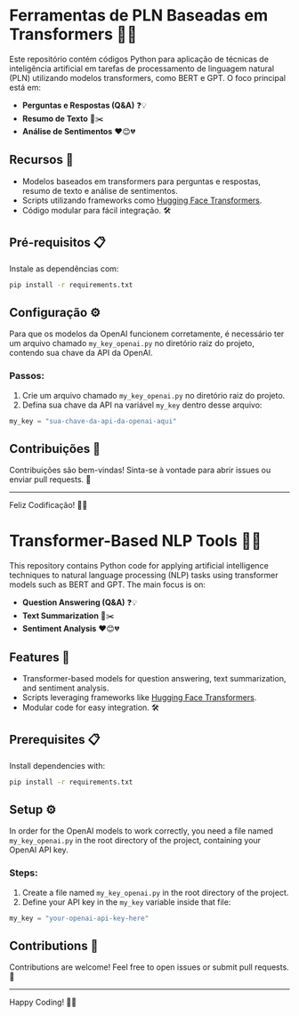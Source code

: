 # Ferramentas de PLN Baseadas em Transformers 🌟🤖

Este repositório contém códigos Python para aplicação de técnicas de inteligência artificial em tarefas de processamento de linguagem natural (PLN) utilizando modelos transformers, como BERT e GPT. O foco principal está em:

- **Perguntas e Respostas (Q&A)** ❓💡
- **Resumo de Texto** 📄✂️
- **Análise de Sentimentos** ❤️😊💔

## Recursos 🚀
- Modelos baseados em transformers para perguntas e respostas, resumo de texto e análise de sentimentos.
- Scripts utilizando frameworks como [Hugging Face Transformers](https://huggingface.co/transformers/).
- Código modular para fácil integração. 🛠️

## Pré-requisitos 📋
Instale as dependências com:

```bash
pip install -r requirements.txt
```

## Configuração ⚙

Para que os modelos da OpenAI funcionem corretamente, é necessário ter um arquivo chamado `my_key_openai.py` no diretório raiz do projeto, contendo sua chave da API da OpenAI.

### Passos:

1. Crie um arquivo chamado `my_key_openai.py` no diretório raiz do projeto.
2. Defina sua chave da API na variável `my_key` dentro desse arquivo:

```python
my_key = "sua-chave-da-api-da-openai-aqui"
```



## Contribuições 🤝
Contribuições são bem-vindas! Sinta-se à vontade para abrir issues ou enviar pull requests. 💌

---

Feliz Codificação! 🚀✨

# Transformer-Based NLP Tools 🌟🤖

This repository contains Python code for applying artificial intelligence techniques to natural language processing (NLP) tasks using transformer models such as BERT and GPT. The main focus is on:

- **Question Answering (Q&A)** ❓💡
- **Text Summarization** 📄✂️
- **Sentiment Analysis** ❤️😊💔

## Features 🚀
- Transformer-based models for question answering, text summarization, and sentiment analysis.
- Scripts leveraging frameworks like [Hugging Face Transformers](https://huggingface.co/transformers/).
- Modular code for easy integration. 🛠️

## Prerequisites 📋
Install dependencies with:

```bash
pip install -r requirements.txt
```

## Setup ⚙

In order for the OpenAI models to work correctly, you need a file named `my_key_openai.py` in the root directory of the project, containing your OpenAI API key.

### Steps:

1. Create a file named `my_key_openai.py` in the root directory of the project.
2. Define your API key in the `my_key` variable inside that file:

```python
my_key = "your-openai-api-key-here"
```

## Contributions 🤝
Contributions are welcome! Feel free to open issues or submit pull requests. 💌

---

Happy Coding! 🚀✨
